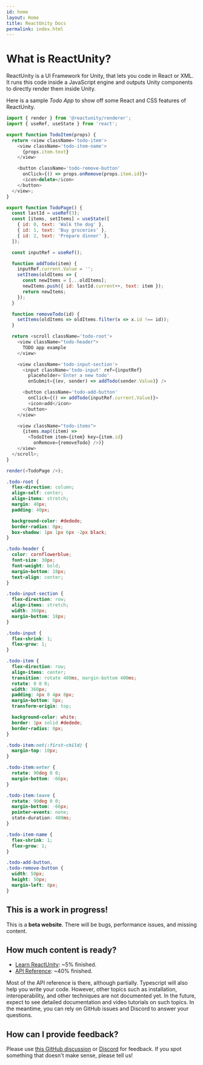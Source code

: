 ```yaml
---
id: home
layout: Home
title: ReactUnity Docs
permalink: index.html
---
```


<HomepageHero />

# What is ReactUnity?

ReactUnity is a UI Framework for Unity, that lets you code in React or XML. It runs this code inside a JavaScript engine and outputs Unity components to directly render them inside Unity.

Here is a sample _Todo App_ to show off some React and CSS features of ReactUnity.

<Sandpack>

```js App.js active
import { render } from '@reactunity/renderer';
import { useRef, useState } from 'react';

export function TodoItem(props) {
  return <view className='todo-item'>
    <view className='todo-item-name'>
      {props.item.text}
    </view>

    <button className='todo-remove-button'
      onClick={() => props.onRemove(props.item.id)}>
      <icon>delete</icon>
    </button>
  </view>;
}

export function TodoPage() {
  const lastId = useRef(3);
  const [items, setItems] = useState([
    { id: 0, text: 'Walk the dog' },
    { id: 1, text: 'Buy groceries' },
    { id: 2, text: 'Prepare dinner' },
  ]);

  const inputRef = useRef();

  function addTodo(item) {
    inputRef.current.Value = '';
    setItems(oldItems => {
      const newItems = [...oldItems];
      newItems.push({ id: lastId.current++, text: item });
      return newItems;
    });
  }

  function removeTodo(id) {
    setItems(oldItems => oldItems.filter(x => x.id !== id));
  }

  return <scroll className='todo-root'>
    <view className="todo-header">
      TODO app example
    </view>

    <view className='todo-input-section'>
      <input className='todo-input' ref={inputRef}
        placeholder='Enter a new todo'
        onSubmit={(ev, sender) => addTodo(sender.Value)} />

      <button className='todo-add-button'
        onClick={() => addTodo(inputRef.current.Value)}>
        <icon>add</icon>
      </button>
    </view>

    <view className="todo-items">
      {items.map((item) =>
        <TodoItem item={item} key={item.id}
          onRemove={removeTodo} />)}
    </view>
  </scroll>;
}

render(<TodoPage />);
```

```css style.css
.todo-root {
  flex-direction: column;
  align-self: center;
  align-items: stretch;
  margin: 40px;
  padding: 40px;

  background-color: #dedede;
  border-radius: 8px;
  box-shadow: 1px 1px 6px -2px black;
}

.todo-header {
  color: cornflowerblue;
  font-size: 30px;
  font-weight: bold;
  margin-bottom: 18px;
  text-align: center;
}

.todo-input-section {
  flex-direction: row;
  align-items: stretch;
  width: 360px;
  margin-bottom: 18px;
}

.todo-input {
  flex-shrink: 1;
  flex-grow: 1;
}

.todo-item {
  flex-direction: row;
  align-items: center;
  transition: rotate 400ms, margin-bottom 400ms;
  rotate: 0 0 0;
  width: 360px;
  padding: 4px 0 4px 8px;
  margin-bottom: 0px;
  transform-origin: top;

  background-color: white;
  border: 1px solid #dedede;
  border-radius: 8px;
}

.todo-item:not(:first-child) {
  margin-top: 10px;
}

.todo-item:enter {
  rotate: 90deg 0 0;
  margin-bottom: -66px;
}

.todo-item:leave {
  rotate: 90deg 0 0;
  margin-bottom: -66px;
  pointer-events: none;
  state-duration: 400ms;
}

.todo-item-name {
  flex-shrink: 1;
  flex-grow: 1;
}

.todo-add-button,
.todo-remove-button {
  width: 50px;
  height: 50px;
  margin-left: 8px;
}
```

</Sandpack>


## This is a work in progress!

This is a **beta website**. There will be bugs, performance issues, and missing content.

## How much content is ready?

* [Learn ReactUnity](/learn): ~5% finished.
* [API Reference](/reference): ~40% finished.

Most of the API reference is there, although partially. Typescript will also help you write your code. However, other topics such as installation, interoperability, and other techniques are not documented yet. In the future, expect to see detailed documentation and video tutorials on such topics. In the meantime, you can rely on GitHub issues and Discord to answer your questions.

## How can I provide feedback?

Please use [this GitHub discussion](https://github.com/ReactUnity/core/discussions/82) or [Discord](https://discord.gg/UY2EFW5ZKG) for feedback. If you spot something that doesn't make sense, please tell us!
